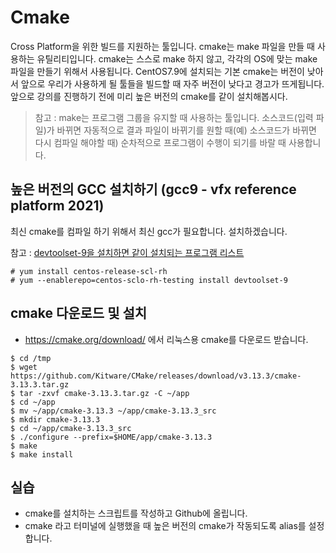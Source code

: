 # Cmake
Cross Platform을 위한 빌드를 지원하는 툴입니다.
cmake는 make 파일을 만들 때 사용하는 유틸리티입니다.
cmake는 스스로 make 하지 않고, 각각의 OS에 맞는 make 파일을 만들기 위해서 사용됩니다.
CentOS7.9에 설치되는 기본 cmake는 버전이 낮아서 앞으로 우리가 사용하게 될 툴들을 빌드할 때 자주 버전이 낮다고 경고가 뜨게됩니다.
앞으로 강의를 진행하기 전에 미리 높은 버전의 cmake를 같이 설치해봅시다.

> 참고 : make는 프로그램 그룹을 유지할 때 사용하는 툴입니다.
소스코드(입력 파일)가 바뀌면 자동적으로 결과 파일이 바뀌기를 원할 때(예) 소스코드가 바뀌면 다시 컴파일 해야할 때) 순차적으로 프로그램이 수행이 되기를 바랄 때 사용합니다.

## 높은 버전의 GCC 설치하기 (gcc9 - vfx reference platform 2021)
최신 cmake를 컴파일 하기 위해서 최신 gcc가 필요합니다.
설치하겠습니다.

참고 : [devtoolset-9을 설치하면 같이 설치되는 프로그램 리스트](https://access.redhat.com/documentation/en-us/red_hat_developer_toolset/9/html-single/user_guide/index)

```
# yum install centos-release-scl-rh
# yum --enablerepo=centos-sclo-rh-testing install devtoolset-9
```

## cmake 다운로드 및 설치
- https://cmake.org/download/ 에서 리눅스용 cmake를 다운로드 받습니다.

```
$ cd /tmp
$ wget https://github.com/Kitware/CMake/releases/download/v3.13.3/cmake-3.13.3.tar.gz
$ tar -zxvf cmake-3.13.3.tar.gz -C ~/app
$ cd ~/app
$ mv ~/app/cmake-3.13.3 ~/app/cmake-3.13.3_src
$ mkdir cmake-3.13.3
$ cd ~/app/cmake-3.13.3_src
$ ./configure --prefix=$HOME/app/cmake-3.13.3
$ make
$ make install
```

## 실습
- cmake를 설치하는 스크립트를 작성하고 Github에 올립니다.
- cmake 라고 터미널에 실행했을 때 높은 버전의 cmake가 작동되도록 alias를 설정합니다.

